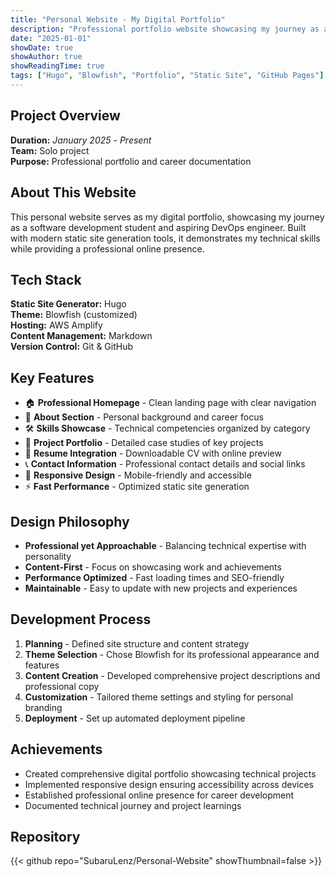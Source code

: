 ```yaml
---
title: "Personal Website - My Digital Portfolio"
description: "Professional portfolio website showcasing my journey as a software developer and DevOps enthusiast"
date: "2025-01-01"
showDate: true
showAuthor: true
showReadingTime: true
tags: ["Hugo", "Blowfish", "Portfolio", "Static Site", "GitHub Pages"]
---
```


## Project Overview

**Duration:** *January 2025* - *Present*  
**Team:** Solo project  
**Purpose:** Professional portfolio and career documentation

## About This Website

This personal website serves as my digital portfolio, showcasing my journey as a software development student and aspiring DevOps engineer. Built with modern static site generation tools, it demonstrates my technical skills while providing a professional online presence.

## Tech Stack

**Static Site Generator:** Hugo  
**Theme:** Blowfish (customized)  
**Hosting:** AWS Amplify  
**Content Management:** Markdown  
**Version Control:** Git & GitHub 

## Key Features

- 🏠 **Professional Homepage** - Clean landing page with clear navigation
- 📝 **About Section** - Personal background and career focus
- 🛠️ **Skills Showcase** - Technical competencies organized by category
- 💼 **Project Portfolio** - Detailed case studies of key projects
- 📄 **Resume Integration** - Downloadable CV with online preview
- 📞 **Contact Information** - Professional contact details and social links
- 🎨 **Responsive Design** - Mobile-friendly and accessible
- ⚡ **Fast Performance** - Optimized static site generation

## Design Philosophy

- **Professional yet Approachable** - Balancing technical expertise with personality
- **Content-First** - Focus on showcasing work and achievements
- **Performance Optimized** - Fast loading times and SEO-friendly
- **Maintainable** - Easy to update with new projects and experiences

## Development Process

1. **Planning** - Defined site structure and content strategy
2. **Theme Selection** - Chose Blowfish for its professional appearance and features
3. **Content Creation** - Developed comprehensive project descriptions and professional copy
4. **Customization** - Tailored theme settings and styling for personal branding
5. **Deployment** - Set up automated deployment pipeline

## Achievements

- Created comprehensive digital portfolio showcasing technical projects
- Implemented responsive design ensuring accessibility across devices
- Established professional online presence for career development
- Documented technical journey and project learnings

## Repository
{{< github repo="SubaruLenz/Personal-Website" showThumbnail=false >}}